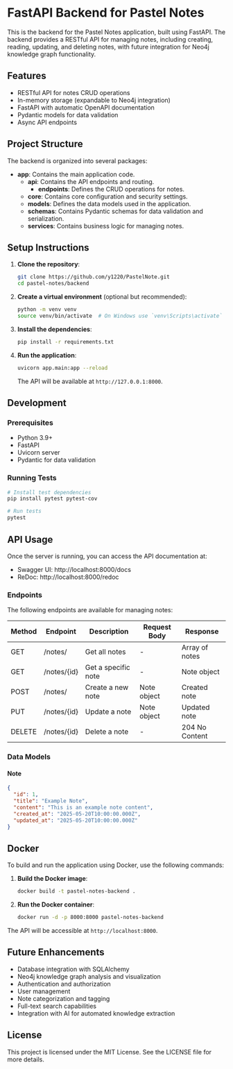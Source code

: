 # FastAPI Backend for Pastel Notes

This is the backend for the Pastel Notes application, built using FastAPI. The backend provides a RESTful API for managing notes, including creating, reading, updating, and deleting notes, with future integration for Neo4j knowledge graph functionality.

## Features

- RESTful API for notes CRUD operations
- In-memory storage (expandable to Neo4j integration)
- FastAPI with automatic OpenAPI documentation
- Pydantic models for data validation
- Async API endpoints

## Project Structure

The backend is organized into several packages:

- **app**: Contains the main application code.
  - **api**: Contains the API endpoints and routing.
    - **endpoints**: Defines the CRUD operations for notes.
  - **core**: Contains core configuration and security settings.
  - **models**: Defines the data models used in the application.
  - **schemas**: Contains Pydantic schemas for data validation and serialization.
  - **services**: Contains business logic for managing notes.

## Setup Instructions

1. **Clone the repository**:
   ```bash
   git clone https://github.com/y1220/PastelNote.git
   cd pastel-notes/backend
   ```

2. **Create a virtual environment** (optional but recommended):
   ```bash
   python -m venv venv
   source venv/bin/activate  # On Windows use `venv\Scripts\activate`
   ```

3. **Install the dependencies**:
   ```bash
   pip install -r requirements.txt
   ```

4. **Run the application**:
   ```bash
   uvicorn app.main:app --reload
   ```

   The API will be available at `http://127.0.0.1:8000`.

## Development

### Prerequisites

- Python 3.9+
- FastAPI
- Uvicorn server
- Pydantic for data validation

### Running Tests

```bash
# Install test dependencies
pip install pytest pytest-cov

# Run tests
pytest
```

## API Usage

Once the server is running, you can access the API documentation at:
- Swagger UI: http://localhost:8000/docs
- ReDoc: http://localhost:8000/redoc

### Endpoints

The following endpoints are available for managing notes:

| Method | Endpoint       | Description         | Request Body | Response           |
|--------|----------------|---------------------|--------------|-------------------|
| GET    | /notes/        | Get all notes       | -            | Array of notes    |
| GET    | /notes/{id}    | Get a specific note | -            | Note object       |
| POST   | /notes/        | Create a new note   | Note object  | Created note      |
| PUT    | /notes/{id}    | Update a note       | Note object  | Updated note      |
| DELETE | /notes/{id}    | Delete a note       | -            | 204 No Content    |

### Data Models

#### Note

```json
{
  "id": 1,
  "title": "Example Note",
  "content": "This is an example note content",
  "created_at": "2025-05-20T10:00:00.000Z",
  "updated_at": "2025-05-20T10:00:00.000Z"
}
```

## Docker

To build and run the application using Docker, use the following commands:

1. **Build the Docker image**:
   ```bash
   docker build -t pastel-notes-backend .
   ```

2. **Run the Docker container**:
   ```bash
   docker run -d -p 8000:8000 pastel-notes-backend
   ```

The API will be accessible at `http://localhost:8000`.

## Future Enhancements

- Database integration with SQLAlchemy
- Neo4j knowledge graph analysis and visualization
- Authentication and authorization
- User management
- Note categorization and tagging
- Full-text search capabilities
- Integration with AI for automated knowledge extraction

## License

This project is licensed under the MIT License. See the LICENSE file for more details.
